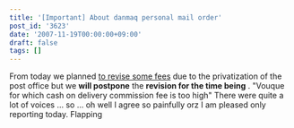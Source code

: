 ```yaml
---
title: '[Important] About danmaq personal mail order'
post_id: '3623'
date: '2007-11-19T00:00:00+09:00'
draft: false
tags: []
---
```


From today we planned [to revise some fees](https://www1n.sppd.ne.jp/danmaq.com/e-danmaq/index.cgi?type=info#11) due to the privatization of the post office but we **will postpone** the **revision for the time being** . "Vouque for which cash on delivery commission fee is too high" There were quite a lot of voices ... so ... oh well I agree so painfully orz I am pleased only reporting today. Flapping